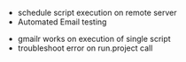 * schedule script execution on remote server
* Automated Email testing
- gmailr works on execution of single script
- troubleshoot error on run.project call